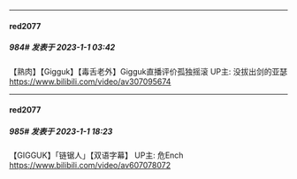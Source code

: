 

*****

####  red2077  
##### 984#       发表于 2023-1-1 03:42

【熟肉】【Gigguk】【毒舌老外】Gigguk直播评价孤独摇滚 UP主: 没拔出剑的亚瑟 https://www.bilibili.com/video/av307095674



*****

####  red2077  
##### 985#       发表于 2023-1-1 18:23

【GIGGUK】「链锯人」【双语字幕】 UP主: 危Ench https://www.bilibili.com/video/av607078072

